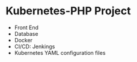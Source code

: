 # Kubernetes-PHP Project

- Front End
- Database
- Docker
- CI/CD: Jenkings
- Kubernetes YAML configuration files
